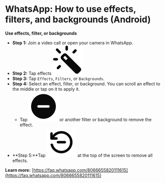 # WhatsApp: How to use effects, filters, and backgrounds (Android)

**Use effects, filter, or backgrounds**

- **Step 1:** Join a video call or open your camera in WhatsApp.
- **Step 2:** Tap effects <span class="icon-image"> ![alt text](img/effects.png)</span>
- **Step 3:** Tap `Effects`, `Filters`, or `Backgrounds`.
- **Step 4:** Select an effect, filter, or background. You can scroll an effect to the middle or tap on it to apply it.
  - Tap <span class="icon-image"> ![none](img/none.png) </span> or another filter or background to remove the effect.
- **Step 5:**Tap <span class="icon-image">![reset](img/reset.png) </span> at the top of the screen to remove all effects.

**Learn more:** [https://faq.whatsapp.com/8066655820111615](https://faq.whatsapp.com/8066655820111615)